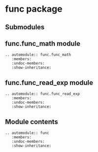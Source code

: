# func package

## Submodules

## func.func_math module

```{eval-rst}
.. automodule:: func.func_math
   :members:
   :undoc-members:
   :show-inheritance:
```

## func.func_read_exp module

```{eval-rst}
.. automodule:: func.func_read_exp
   :members:
   :undoc-members:
   :show-inheritance:
```

## Module contents

```{eval-rst}
.. automodule:: func
   :members:
   :undoc-members:
   :show-inheritance:
```
